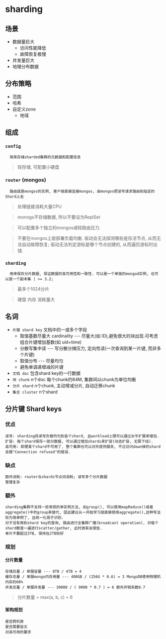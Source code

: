 # sharding

## 场景

- 数据量巨大
  - 访问性能降低
  - 故障恢复极慢
- 并发量巨大
- 地理分布数据

## 分布策略

- 范围
- 哈希
- 自定义zone
  - 地域

## 组成

### `config`  

      用来存储sharded集群的元数据和配置信息

> 轻存储, 可配置小硬盘
  
### `router` (mongos)  

      路由就是mongos的实例, 客户端直接连接mongos, 由mongos把读写请求路由到指定的Shard上去

> 处理链接消耗大量CPU

> monogs不存储数据, 所以不要设为ReplSet

> 可以配置多个独立的mongos减轻路由压力.

> 不要在mongos上层部署负载均衡. 驱动会无法探测哪些是存活节点, 从而无法自动故障恢复; 驱动无法判定游标是哪个节点创建的, 从而遍历游标时出错.

### `sharding`  

      用来保存分片数据, 保证数据的高可用性和一致性. 可以是一个单独的mongod实例, 也可以是一个副本集 | >= 3.2; 

> 最多个1024分片

> 硬盘 内存 消耗量大

## 名词

- `片键 shard key` 文档中的一或多个字段
  - 取值基数尽量大 cardinality --- 尽量大(如 ID),避免很大的块出现.可考虑组合片键增加基数(如 uid+time)
  - 分散写集中读 --- 写分散分摊压力, 定向性读(一次查询到某一片键, 而非多个片键)
  - 取值分布 --- 尽量均匀
  - 避免单调递增减的片键
- `文档 doc` 包含shard key的一行数据
- `块 chunk` n个doc 每个chunk约64M, 集群间以chunk为单位均衡
- `分片 shard` n个chunk, 主动增减分片, 自动迁移chunk
- `集合 cluster` n个shard
  
## 分片键 Shard keys  

### 优点  

    读写: sharding将读写负载均匀到各个shard, 且workload上限可以通过水平扩展来增加.  
    扩容: 每个shard保存一部分数据, 可以通过增加shards来扩容(动态扩容, 无需下线).  
    高可用: 即便某个shard不可用了, 整个集群也可以对外提供服务, 不过访问down掉的shard会报"Connection refused"的错误.

### 缺点  

    额外消耗: router与shards节点间消耗; 读写多个分片数据
    管理复杂

### 额外  

    sharding集群不支持一些常规的单实例方法, 如group(), 可以使用mapReduce()或者aggregate()中的group来替代, 因此建议从一开始学习就直接使用aggregate(),这种写法较为简单明了, 且统一化易于识别.  
    对于没有用到shard key的查询, 路由进行全集群广播(broadcast operation), 对每个shard都查一遍进行scatter/gather, 此时效率会很低.  
    单片不要超过3TB, 保持在2TB较好

### 规划

#### 分片数量

    存储总量 / 单服容量 --- 8TB / 4TB = 4
    缓存总量 / 单服mongo内存用量 --- 400GB / (256G * 0.6) = 3 MongoDB使用物理机内存的60%
    并发总量 / 单服并发量 --- 30000 / ( 9000 * 0.7 ) = 6 额外开销系数0.7

> 分片数量 = max(a, b, c) = 6

#### 架构规划

    是否跨机房
    是否需要容灾
    对高可用的要求
